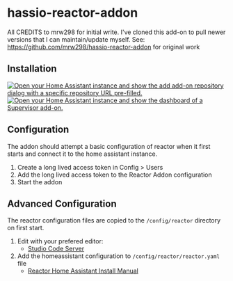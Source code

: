 # hassio-reactor-addon
All CREDITS to mrw298 for initial write. I've cloned this add-on to pull newer versions that I can maintain/update myself.
See: https://github.com/mrw298/hassio-reactor-addon for original work
## Installation

[![Open your Home Assistant instance and show the add add-on repository dialog with a specific repository URL pre-filled.][addon-repo-badge]][addon-reactor-repo]
[![Open your Home Assistant instance and show the dashboard of a Supervisor add-on.][addon-badge]][addon-reactor]

## Configuration

The addon should attempt a basic configuration of reactor when it first
starts and connect it to the home assistant instance.

1. Create a long lived access token in Config > Users
2. Add the long lived access token to the Reactor Addon configuration
3. Start the addon

## Advanced Configuration

The reactor configuration files are copied to the `/config/reactor` directory on first start.

1. Edit with your prefered editor:
   * [Studio Code Server][addon-code]
2. Add the homeassistant configuration to `/config/reactor/reactor.yaml` file
   * [Reactor Home Assistant Install Manual][reactor-docs-hass-install]

[addon-repo-badge]: https://my.home-assistant.io/badges/supervisor_add_addon_repository.svg
[addon-badge]: https://my.home-assistant.io/badges/supervisor_addon.svg
[addon-reactor-repo]: https://my.home-assistant.io/redirect/supervisor_add_addon_repository/?repository_url=https%3A%2F%2Fgithub.com%2Fcadwizzard%2Freactoraddon
[addon-reactor]: https://my.home-assistant.io/redirect/supervisor_addon/?addon=0521a35e_reactor&repository_url=https%3A%2F%2Fgithub.com%2Fcadwizzard%2Freactoraddon
[addon-code]: https://my.home-assistant.io/redirect/supervisor_addon/?addon=a0d7b954_vscode&repository_url=https%3A%2F%2Fgithub.com%2Fhassio-addons%2Frepository
[reactor-docs-hass-install]: https://reactor.toggledbits.com/docs/HassController/